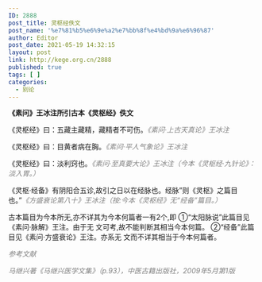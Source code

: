 ```yaml
---
ID: 2888
post_title: 灵枢经佚文
post_name: '%e7%81%b5%e6%9e%a2%e7%bb%8f%e4%bd%9a%e6%96%87'
author: Editor
post_date: 2021-05-19 14:32:15
layout: post
link: http://kege.org.cn/2888
published: true
tags: [ ]
categories:
  - 别论
---
```

<strong>《素问》王冰注所引古本《灵枢经》佚文</strong>

《灵枢经》曰：五藏主藏精，藏精者不可伤。<span style="color: #808080;"><em>《素问·上古天真论》王冰注</em></span>

《灵枢经》曰：目黄者病在胸。<span style="color: #808080;"><em>《素问·平人气象论》王冰注</em></span>

《灵枢经》曰：淡利窍也。<span style="color: #808080;"><em>《素问·至真要大论》王冰注（今本《灵枢经·九针论》：淡入胃。）</em></span>

《灵枢·经备》有阴阳合五诊,故引之日以在经脉也。经脉”则《灵枢》之篇目也。”<span style="color: #808080;"><em>《方盛衰论第八十》王冰注（按:今本《灵枢经》无“经备”篇目。）</em></span>

古本篇目为今本所无,亦不详其为今本何篇者一有2个,即 ①“太阳脉说”此篇目见《素问·脉解》王注。由于无 文可考,故不能判断其相当今本何篇。 ②“经备”此篇目见《素问·方盛衰论》王注。亦系无 文而不详其相当于今本何篇者。

<span style="color: #808080;"><em>参考文献</em></span>

<span style="color: #808080;"><em>马继兴著《马继兴医学文集》（p.93），中医古籍出版社，2009年5月第1版</em></span>
